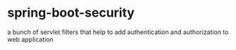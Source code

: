 # spring-boot-security
a bunch of servlet filters that help to add authentication and authorization to web application
